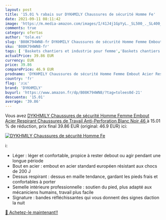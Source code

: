 ```yaml
---
layout: post
title: '15.01 % rabais sur DYKHMILY Chaussures de sécurité Homme Fe'
date: 2021-09-11 08:11:42
image: 'https://m.media-amazon.com/images/I/41J4j1GpYyL._SL500_._SL400_.jpg'
comments: true
category: ofertas
author: 'tole.es'
slug: 'B08K794WN8-fr DYKHMILY Chaussures de sécurité Homme Femme Embout Acier...'
sku: 'B08K794WN8-fr'
tags: [ 'Baskets chantiers et industrie pour femme','Baskets chantiers et industrie pour homme','Chaussures','Chaussures chantiers et industrie pour femme','Chaussures chantiers et industrie pour homme','Chaussures de travail femme','Chaussures de travail homme','Chaussures et Sacs','Chaussures femme','Chaussures homme','dykhmily', ]
actualPrice: 39.86 EUR
currency: EUR
price: 39.86
comparePrice: 46.9 EUR
prodname: 'DYKHMILY Chaussures de sécurité Homme Femme Embout Acier Respirant Chaussures de Travail Anti-Perforation Blanc Noir 46 '
country: 'fr'
flag: '🇫🇷'
brand: 'DYKHMILY'
buyurl: 'https://www.amazon.fr/dp/B08K794WN8/?tag=tolees0d-21'
descuento: '15.01'
average: '39.86'
---
```


Vous avez [DYKHMILY Chaussures de sécurité Homme Femme Embout Acier Respirant Chaussures de Travail Anti-Perforation Blanc Noir 46 ](https://www.amazon.fr/dp/B08K794WN8/?tag=tolees0d-21)  à  15.01 % de réduction, prix final  39.86 EUR (original: 46.9 EUR) ici:

[![DYKHMILY Chaussures de sécurité Homme Fe](https://m.media-amazon.com/images/I/41J4j1GpYyL._SL500_._SL400_.jpg)](https://www.amazon.fr/dp/B08K794WN8/?tag=tolees0d-21)

ℹ️:

- Léger : léger et confortable, propice à rester debout ou agir pendant une longue période
- Bout en acier : embout en acier standard européen résistant aux chocs de 200 J
- Dessus respirant : dessus en maille tendance, gardant les pieds frais et confortables à porter
- Semelle intérieure professionnelle : soutien du pied, plus adapté aux mécaniciens humains, travail plus facile
- Signature : bandes réfléchissantes qui vous donnent des signes daction la nuit

[🛒 Achetez-le maintenant!!](https://www.amazon.fr/dp/B08K794WN8/?tag=tolees0d-21)
